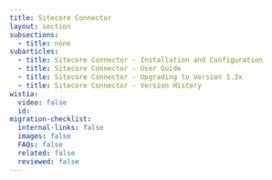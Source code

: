 ```yaml
---
title: Sitecore Connector
layout: section
subsections:
  - title: none
subarticles:
  - title: Sitecore Connector - Installation and Configuration
  - title: Sitecore Connector - User Guide
  - title: Sitecore Connector - Upgrading to Version 1.3x
  - title: Sitecore Connector - Version History
wistia:
  video: false
  id:
migration-checklist:
  internal-links: false
  images: false
  FAQs: false
  related: false
  reviewed: false
---
```



